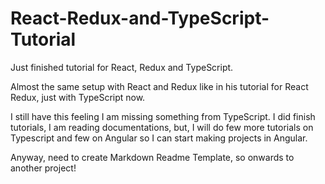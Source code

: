 # React-Redux-and-TypeScript-Tutorial

Just finished tutorial for React, Redux and TypeScript.

Almost the same setup with React and Redux like in his tutorial for React Redux, just with TypeScript now.

I still have this feeling I am missing something from TypeScript. I did finish tutorials, I am reading documentations,
but, I will do few more tutorials on Typescript and few on Angular so I can start making projects in Angular.

Anyway, need to create Markdown Readme Template, so
onwards to another project!
